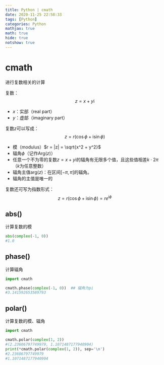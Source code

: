 ```yaml
---
title: Python | cmath
date: 2020-11-25 22:58:33
tags: [Python]
categories: Python
mathjax: true
math: true
hide: true
notshow: true
---
```


<center></center>
<!--more-->

# cmath
进行复数相关的计算

复数：
$$z = x + y \mathrm{i}$$
- $x$：实部（real part）
- $y$：虚部（imaginary part）

复数$z$可以写成：
$$z = r(\cos \phi+\mathrm{i}\sin \phi)$$
- 模（modulus）$r = |z| = \sqrt{x^2 + y^2}$
- 辐角$\phi$（记作$\mathrm{Arg}(z)$）
 - 任意一个不为零的复数$z = x + y \mathrm{i}$的辐角有无限多个值，且这些值相差$k\cdot 2\pi$（$k$为任意整数）
- 辐角主值$\mathrm{arg}(z)$：在区间$[-\pi, \pi]$的辐角。
 - 辐角的主值是唯一的

复数还可写为指数形式：
$$z = r(\cos \phi+\mathrm{i}\sin \phi) = re^{\mathrm{i}\phi}$$

## abs()
计算复数的模
```python
abs(complex(-1, 0))
#1.0
```


## phase()
计算辐角

```python
import cmath

cmath.phase(complex(-1, 0))  ## 辐角为pi
#3.141592653589793
```

## polar()
计算复数的模、辐角

```python
import cmath

cmath.polar(complex(1, 2))
#(2.23606797749979, 1.1071487177940904)
print(*cmath.polar(complex(1, 2)), sep='\n')
#2.23606797749979
#1.1071487177940904
```